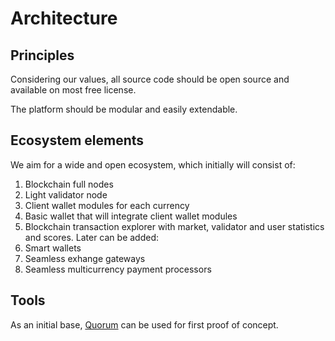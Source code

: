 # Architecture

## Principles
Considering our values, all source code should be open source and available on most free license.

The platform should be modular and easily extendable.

## Ecosystem elements
We aim for a wide and open ecosystem, which initially will consist of:
1. Blockchain full nodes
2. Light validator node
3. Client wallet modules for each currency
4. Basic wallet that will integrate client wallet modules
5. Blockchain transaction explorer with market, validator and user statistics and scores.
Later can be added:
6. Smart wallets
7. Seamless exhange gateways
8. Seamless multicurrency payment processors

## Tools

As an initial base, [Quorum](https://github.com/freeteal-foundation-one/quorum) can be used for first proof of concept.

